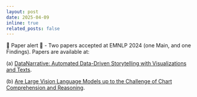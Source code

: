 ```yaml
---
layout: post
date: 2025-04-09
inline: true
related_posts: false
---
```

&#128226; Paper alert &#128276; - Two papers accepted at EMNLP 2024 (one Main, and one Findings). Papers are available at: 

(a) [DataNarrative: Automated Data-Driven Storytelling with Visualizations and Texts](https://aclanthology.org/2024.emnlp-main.1073).

(b) [Are Large Vision Language Models up to the Challenge of Chart Comprehension and Reasoning](https://aclanthology.org/2024.findings-emnlp.191).
